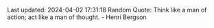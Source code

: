 Last updated: 2024-04-02 17:31:18
Random Quote: Think like a man of action; act like a man of thought. - Henri Bergson